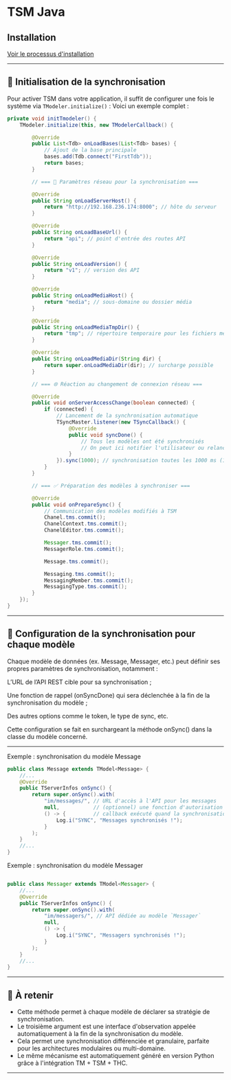 # TSM Java

## Installation
[Voir le processus d'installation](https://github.com/TTT-GH/TModeler/tree/main/java/README.md)

---

## 🧱 Initialisation de la synchronisation

Pour activer TSM dans votre application, il suffit de configurer une fois le système via `TModeler.initialize()` :
Voici un exemple complet :

```java
private void initTmodeler() {
    TModeler.initialize(this, new TModelerCallback() {

        @Override
        public List<Tdb> onLoadBases(List<Tdb> bases) {
            // Ajout de la base principale
            bases.add(Tdb.connect("FirstTdb"));
            return bases;
        }

        // === 🔧 Paramètres réseau pour la synchronisation ===

        @Override
        public String onLoadServerHost() {
            return "http://192.168.236.174:8000"; // hôte du serveur
        }

        @Override
        public String onLoadBaseUrl() {
            return "api"; // point d'entrée des routes API
        }

        @Override
        public String onLoadVersion() {
            return "v1"; // version des API
        }

        @Override
        public String onLoadMediaHost() {
            return "media"; // sous-domaine ou dossier média
        }

        @Override
        public String onLoadMediaTmpDir() {
            return "tmp"; // répertoire temporaire pour les fichiers média
        }

        @Override
        public String onLoadMediaDir(String dir) {
            return super.onLoadMediaDir(dir); // surcharge possible
        }

        // === 🌐 Réaction au changement de connexion réseau ===

        @Override
        public void onServerAccessChange(boolean connected) {
            if (connected) {
                // Lancement de la synchronisation automatique
                TSyncMaster.listener(new TSyncCallback() {
                    @Override
                    public void syncDone() {
                        // Tous les modèles ont été synchronisés
                        // On peut ici notifier l'utilisateur ou relancer une action
                    }
                }).sync(1000); // synchronisation toutes les 1000 ms (1 seconde)
            }
        }

        // === ✅ Préparation des modèles à synchroniser ===

        @Override
        public void onPrepareSync() {
            // Communication des modèles modifiés à TSM
            Chanel.tms.commit();
            ChanelContext.tms.commit();
            ChanelEditor.tms.commit();

            Messager.tms.commit();
            MessagerRole.tms.commit();

            Message.tms.commit();

            Messaging.tms.commit();
            MessagingMember.tms.commit();
            MessagingType.tms.commit();
        }
    });
}
```

---

## 🔄 Configuration de la synchronisation pour chaque modèle

Chaque modèle de données (ex. Message, Messager, etc.) peut définir ses propres paramètres de synchronisation, notamment :

L’URL de l’API REST cible pour sa synchronisation ;

Une fonction de rappel (onSyncDone) qui sera déclenchée à la fin de la synchronisation du modèle ;

Des autres options comme le token, le type de sync, etc.

Cette configuration se fait en surchargeant la méthode onSync() dans la classe du modèle concerné.

---
Exemple : synchronisation du modèle Message
```java
public class Message extends TModel<Message> {
    //...
    @Override
    public TServerInfos onSync() {
        return super.onSync().with(
            "im/messages/", // URL d'accès à l'API pour les messages
            null,           // (optionnel) une fonction d'autorisation ou un token custom
            () -> {         // callback exécuté quand la synchronisation du modèle est terminée
                Log.i("SYNC", "Messages synchronisés !");
            }
        );
    }
    //...
}
```
Exemple : synchronisation du modèle Messager
```java

public class Messager extends TModel<Messager> {
    //...
    @Override
    public TServerInfos onSync() {
        return super.onSync().with(
            "im/messagers/", // API dédiée au modèle `Messager`
            null,
            () -> {
                Log.i("SYNC", "Messagers synchronisés !");
            }
        );
    }
    //...
}
```

---

## 🧠 À retenir

- Cette méthode permet à chaque modèle de déclarer sa stratégie de synchronisation.
- Le troisième argument est une interface d'observation appelée automatiquement à la fin de la synchronisation du modèle.
- Cela permet une synchronisation différenciée et granulaire, parfaite pour les architectures modulaires ou multi-domaine.
- Le même mécanisme est automatiquement généré en version Python grâce à l'intégration TM + TSM + THC.

---